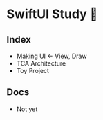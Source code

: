 # SwiftUI Study 🍎

## Index
- Making UI <- View, Draw
- TCA Architecture
- Toy Project

## Docs
- Not yet
